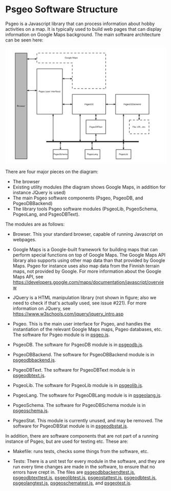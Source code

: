 # Psgeo Software Structure

Psgeo is a Javascript library that can process information about hobby activities on a  map. It is typically used to build web pages that can display information on Google Maps background. The main software architecture can be seen  here:

![architecture](https://github.com/jariarkko/psgeo/blob/master/doc/Diagrams-Architecture.jpg)

There are four major pieces on the diagram:

* The browser
* Existing utility modules (the diagram shows Google Maps, in addition for instance JQuery is used)
* The main Psgeo software components (Psgeo, PsgeoDB, and PsgeoDBBackend)
* The library tools Psgeo software modules (PsgeoLib, PsgeoSchema, PsgeoLang, and PsgeoDBText).

The modules are as follows:

* Browser. This your standard browser, capable of running Javascript on webpages.

* Google Maps is a Google-built framework for building maps that can perform special functions on top of Google Maps. The Google Maps API library also supports using other map data than that provided by Google Maps. Psgeo for instance uses also map data from the Finnish terrain maps, not provided by Google. For more information about the Google Maps API, see https://developers.google.com/maps/documentation/javascript/overview

* JQuery is a HTML manipulation library (not shown in figure; also we need to check if that's actually used, see issue #221). For more information on JQuery, see https://www.w3schools.com/jquery/jquery_intro.asp

* Psgeo. This is the main user interface for Psgeo, and handles the instantiation of the relevant Google Maps maps, Psgeo databases, etc. The software for Psgeo module is in [psgeo.js](https://github.com/jariarkko/psgeo/blob/master/lib/psgeo.js).

* PsgeoDB. The software for PsgeoDB module is in [psgeodb.js](https://github.com/jariarkko/psgeo/blob/master/lib/psgeodb.js).

* PsgeoDBBackend. The software for PsgeoDBBackend module is in [psgeodbbackend.js](https://github.com/jariarkko/psgeo/blob/master/lib/psgeodbbackend.js).

* PsgeoDBText. The software for PsgeoDBText module is in [psgeodbtext.js](https://github.com/jariarkko/psgeo/blob/master/lib/psgeodbtext.js).

* PsgeoLib. The software for PsgeoLib module is in [psgeolib.js](https://github.com/jariarkko/psgeo/blob/master/lib/psgeolib.js).

* PsgeoLang. The software for PsgeoDBLang module is in [psgeolang.js](https://github.com/jariarkko/psgeo/blob/master/lib/psgeolang.js).

* PsgeoSchema. The software for PsgeoDBSchema module is in [psgeoschema.js](https://github.com/jariarkko/psgeo/blob/master/lib/psgeoschema.js).

* PsgeoStat. This module is currently unused, and may be removed. The software for PsgeoDBStat module is in [psgeodbstat.js](https://github.com/jariarkko/psgeo/blob/master/lib/psgeostat.js).

In addition, there are software components that are not part of a running instance of Psgeo, but are used for testing etc. These are:

* Makefile: runs tests, checks some things from the software, etc.

* Tests: There is a unit test for every module in the software, and they are run every time changes are made in the software, to ensure that no errors have crept in. The files are [psgeodbbackendtest.js](https://github.com/jariarkko/psgeo/blob/master/lib/psgeodbbackendtest.js), [psgeodbtexttest.js](https://github.com/jariarkko/psgeo/blob/master/lib/psgeodbtexttest.js), [psgeolibtest.js](https://github.com/jariarkko/psgeo/blob/master/lib/psgeolibtest.js), [psgeostattest.js](https://github.com/jariarkko/psgeo/blob/master/lib/psgeostattest.js), [psgeodbtest.js](https://github.com/jariarkko/psgeo/blob/master/lib/psgeodbtest.js), [psgeolangtest.js](https://github.com/jariarkko/psgeo/blob/master/lib/psgeolangtest.js), [psgeoschematest.js](https://github.com/jariarkko/psgeo/blob/master/lib/psgeoschematest.js), and [psgeotest.js](https://github.com/jariarkko/psgeo/blob/master/lib/psgeotest.js).
